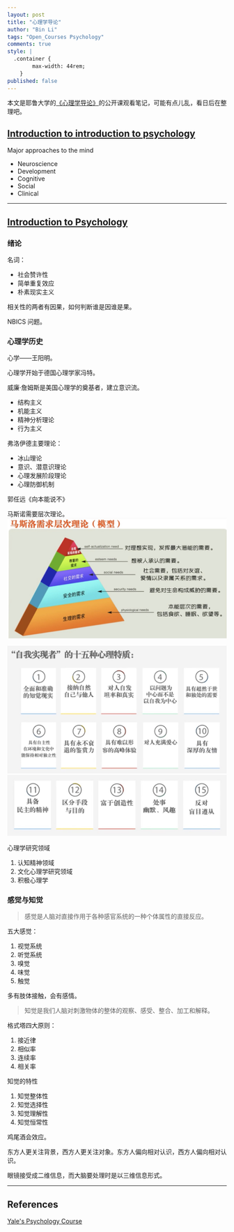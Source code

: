 ```yaml
---
layout: post
title: "心理学导论"
author: "Bin Li"
tags: "Open_Courses Psychology"
comments: true
style: |
  .container {
        max-width: 44rem;
    } 
published: false
---
```


本文是耶鲁大学的[《心理学导论》](http://open.163.com/special/sp/introductiontopsychology.html)的公开课观看笔记，可能有点儿乱，看日后在整理吧。

<!--more-->

## [Introduction to introduction to psychology](https://www.bilibili.com/video/av920083/#page=1)
Major approaches to the mind

* Neuroscience
* Development
* Cognitive
* Social
* Clinical

---

## [Introduction to Psychology](https://www.youtube.com/watch?v=2MzRTVWb6QI&index=6&list=PLWrX4LMWh4KvudmfS9cBkqVEMOx6Li8E4)

### 绪论
名词：

* 社会赞许性
* 简单重复效应
* 朴素现实主义

相关性的两者有因果，如何判断谁是因谁是果。

NBICS 问题。

### 心理学历史
心学——王阳明。

心理学开始于德国心理学家冯特。

威廉·詹姆斯是美国心理学的奠基者，建立意识流。

* 结构主义
* 机能主义
* 精神分析理论
* 行为主义

弗洛伊德主要理论：

* 冰山理论
* 意识、潜意识理论
* 心理发展阶段理论
* 心理防御机制

郭任远《向本能说不》

马斯诺需要层次理论。
![](/images/media/15187826671026.jpg)


![](/images/media/15187827486260.jpg)
![](/images/media/15187827649299.jpg)

心理学研究领域

1. 认知精神领域
2. 文化心理学研究领域
3. 积极心理学

### 感觉与知觉
> 感觉是人脑对直接作用于各种感官系统的一种个体属性的直接反应。

五大感觉：

1. 视觉系统
2. 听觉系统
3. 嗅觉
4. 味觉
5. 触觉

多有肢体接触，会有感情。

> 知觉是我们人脑对刺激物体的整体的观察、感受、整合、加工和解释。

格式塔四大原则：

1. 接近律
2. 相似率
3. 连续率
4. 相关率

知觉的特性

1. 知觉整体性
2. 知觉选择性
3. 知觉理解性
4. 知觉恒常性

鸡尾酒会效应。

东方人更关注背景，西方人更关注对象。东方人偏向相对认识，西方人偏向相对认识。

眼镜接受成二维信息，而大脑要处理时是以三维信息形式。



---

## References
[Yale's Psychology Course](https://oyc.yale.edu/psychology/psyc-110/lecture-1)



